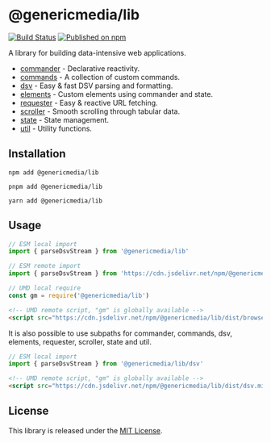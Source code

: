 # @genericmedia/lib

[![Build Status](https://github.com/genericmedia24/lib/actions/workflows/release.yaml/badge.svg)](https://github.com/genericmedia24/lib/actions/workflows/release.yaml)
[![Published on npm](https://img.shields.io/npm/v/%40genericmedia%2Flib)](https://www.npmjs.com/genericmedia24/lib)

A library for building data-intensive web applications.

- [commander](https://genericmedia24.github.io/lib/documents/commander.html) - Declarative reactivity.
- [commands](https://genericmedia24.github.io/lib/modules/commands.html) - A collection of custom commands.
- [dsv](https://genericmedia24.github.io/lib/documents/dsv.html) - Easy & fast DSV parsing and formatting.
- [elements](https://genericmedia24.github.io/lib/modules/elements.html) - Custom elements using commander and state.
- [requester](https://genericmedia24.github.io/lib/modules/requester.html) - Easy & reactive URL fetching.
- [scroller](https://genericmedia24.github.io/lib/documents/scroller.html) - Smooth scrolling through tabular data.
- [state](https://genericmedia24.github.io/lib/documents/state.html) - State management.
- [util](https://genericmedia24.github.io/lib/modules/util.html) - Utility functions.

## Installation

```shell
npm add @genericmedia/lib
```

```shell
pnpm add @genericmedia/lib
```

```shell
yarn add @genericmedia/lib
```

## Usage

```javascript
// ESM local import
import { parseDsvStream } from '@genericmedia/lib'
```

```javascript
// ESM remote import
import { parseDsvStream } from 'https://cdn.jsdelivr.net/npm/@genericmedia/lib/+esm'
```

```javascript
// UMD local require
const gm = require('@genericmedia/lib')
```

```html
<!-- UMD remote script, "gm" is globally available -->
<script src="https://cdn.jsdelivr.net/npm/@genericmedia/lib/dist/browser.min.js"></script>
```

It is also possible to use subpaths for commander, commands, dsv, elements, requester, scroller, state and util.

```javascript
// ESM local import
import { parseDsvStream } from '@genericmedia/lib/dsv'
```

```html
<!-- UMD remote script, "gm" is globally available -->
<script src="https://cdn.jsdelivr.net/npm/@genericmedia/lib/dist/dsv.min.js"></script>
```

## License

This library is released under the [MIT License](LICENSE).
